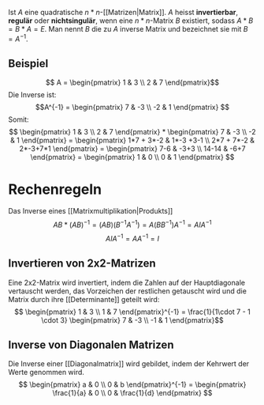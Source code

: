 Ist $A$ eine quadratische $n * n$-[[Matrizen|Matrix]]. $A$ heisst **invertierbar**, **regulär** oder **nichtsingulär**, wenn eine $n * n$-Matrix $B$ existiert, sodass $A * B = B * A = E$. Man nennt $B$ die zu $A$ inverse Matrix und bezeichnet sie mit $B = A^{-1}$.

## Beispiel
$$ A = \begin{pmatrix}
1 & 3 \\
2 & 7
\end{pmatrix}$$
Die Inverse ist:
$$A^{-1} = \begin{pmatrix}
7 & -3 \\
-2 & 1 
\end{pmatrix}
$$
Somit:
$$
\begin{pmatrix}
1 & 3 \\
2 & 7
\end{pmatrix} * 
\begin{pmatrix}
7 & -3 \\
-2 & 1 
\end{pmatrix}
= \begin{pmatrix}
1*7 + 3*-2 & 1*-3 +3-1 \\
2*7 + 7*-2 & 2*-3+7*1
\end{pmatrix} = 
\begin{pmatrix}
7-6 & -3+3 \\
14-14 & -6+7
\end{pmatrix} =
\begin{pmatrix}
1 & 0 \\
0 & 1
\end{pmatrix}
$$
# Rechenregeln
Das Inverse eines [[Matrixmultiplikation|Produkts]] $$AB * (AB)^{-1} = (AB)(B^{-1}A^{-1}) =A(BB^{-1})A^{-1} = AIA^{-1}$$
$$ AIA^{-1}= AA^{-1} = I$$


## Invertieren von 2x2-Matrizen
Eine 2x2-Matrix wird invertiert, indem die Zahlen auf der Hauptdiagonale vertauscht werden, das Vorzeichen der restlichen getauscht wird und die Matrix  durch ihre [[Determinante]] geteilt wird:
$$
\begin{pmatrix}
1 & 3 \\
1 & 7
\end{pmatrix}^{-1} = \frac{1}{1\cdot 7 - 1 \cdot 3}
\begin{pmatrix}
7 & -3 \\
-1  & 1
\end{pmatrix}$$

## Inverse von Diagonalen Matrizen
Die Inverse einer [[Diagonalmatrix]] wird gebildet, indem der Kehrwert der Werte genommen wird.
$$
\begin{pmatrix}
a & 0 \\
0 & b
\end{pmatrix}^{-1} =
\begin{pmatrix}
	\frac{1}{a} & 0 \\
 0 & \frac{1}{d}
\end{pmatrix}
$$

